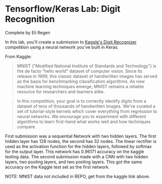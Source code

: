 # Tensorflow/Keras Lab: Digit Recognition

Complete by Eli Regen

In this lab, you'll create a submission to [Kaggle's Digit Recognizer](https://www.kaggle.com/c/digit-recognizer) competition using a neural network you've built in Keras.

From Kaggle:

> MNIST ("Modified National Institute of Standards and Technology") is the de facto “hello world” dataset of computer vision. Since its release in 1999, this classic dataset of handwritten images has served as the basis for benchmarking classification algorithms. As new machine learning techniques emerge, MNIST remains a reliable resource for researchers and learners alike.

> In this competition, your goal is to correctly identify digits from a dataset of tens of thousands of handwritten images. We’ve curated a set of tutorial-style kernels which cover everything from regression to neural networks. We encourage you to experiment with different algorithms to learn first-hand what works well and how techniques compare.

First submission was a sequential Network with two hidden layers. The first hidden layer has 128 nodes, the second has 32 nodes. The linear rectifier is used as the activation function for the hidden layers, followed by softmax for the output layer.  This network has 0.96171 accuracy on the kaggle testing data.  The second submission made with a CNN with two hidden layers, two pooling layers, and two pooling layers.  This got the same accuracy on the Kaggle test set as the first network.  

NOTE: MNIST data not included in REPO, get from the kaggle link above.